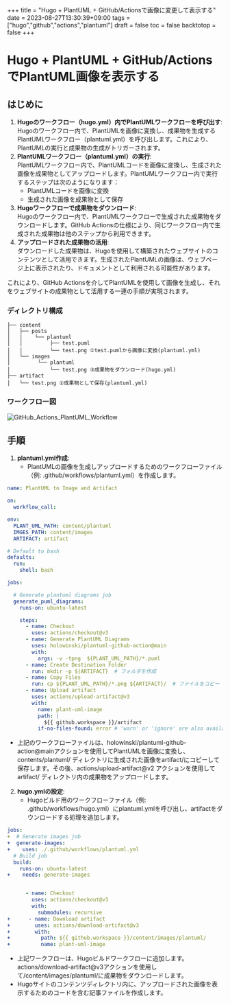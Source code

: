 +++
title = "Hugo + PlantUML + GitHub/Actionsで画像に変更して表示する"
date = 2023-08-27T13:30:39+09:00
tags = ["hugo","github","actions","plantuml"]
draft = false
toc = false
backtotop = false
+++

# Hugo + PlantUML + GitHub/ActionsでPlantUML画像を表示する

<!-- toc -->

## はじめに

1. **Hugoのワークフロー（hugo.yml）内でPlantUMLワークフローを呼び出す**:<br>
    Hugoのワークフロー内で、PlantUMLを画像に変換し、成果物を生成するPlantUMLワークフロー（plantuml.yml）を呼び出します。これにより、PlantUMLの実行と成果物の生成がトリガーされます。
1. **PlantUMLワークフロー（plantuml.yml）の実行**:<br>
    PlantUMLワークフロー内で、PlantUMLコードを画像に変換し、生成された画像を成果物としてアップロードします。PlantUMLワークフロー内で実行するステップは次のようになります：
    * PlantUMLコードを画像に変換
    * 生成された画像を成果物として保存
1. **Hugoワークフローで成果物をダウンロード**:<br>
    Hugoのワークフロー内で、PlantUMLワークフローで生成された成果物をダウンロードします。GitHub Actionsの仕様により、同じワークフロー内で生成された成果物は他のステップから利用できます。
1. **アップロードされた成果物の活用**:<br>
    ダウンロードした成果物は、Hugoを使用して構築されたウェブサイトのコンテンツとして活用できます。生成されたPlantUMLの画像は、ウェブページ上に表示されたり、ドキュメントとして利用される可能性があります。

これにより、GitHub Actionsを介してPlantUMLを使用して画像を生成し、それをウェブサイトの成果物として活用する一連の手順が実現されます。

### ディレクトリ構成
```directory
├── content
│   ├── posts
│   |    └── plantuml
│   │         ├── test.puml
│   │         └── test.png ①test.pumlから画像に変換(plantuml.yml)
│   └── images
│         └── plantuml
│             └── test.png ③成果物をダウンロード(hugo.yml)
├── artifact
│   └── test.png ②成果物として保存(plantuml.yml)
```

### ワークフロー図

![GitHub_Actions_PlantUML_Workflow](https://ancient-blog.github.io/hugo.github.io/images/plantuml/GitHub_Actions_PlantUML_Workflow.png)

## 手順

1. **plantuml.yml作成**:
    * PlantUMLの画像を生成しアップロードするためのワークフローファイル（例: .github/workflows/plantuml.yml）を作成します。

```yaml:plantuml.yml
name: PlantUML to Image and Artifact

on:
  workflow_call:

env:
  PLANT_UML_PATH: content/plantuml
  IMGES_PATH: content/images
  ARTIFACT: artifact

# Default to bash
defaults:
  run:
    shell: bash

jobs:

  # Generate plantuml diagrams job
  generate_puml_diagrams:
    runs-on: ubuntu-latest

    steps:
      - name: Checkout
        uses: actions/checkout@v3
      - name: Generate PlantUML Diagrams
        uses: holowinski/plantuml-github-action@main
        with:
          args: -v -tpng  ${PLANT_UML_PATH}/*.puml
      - name: Create Destination Folder
        run: mkdir -p ${ARTIFACT}  # フォルダを作成  
      - name: Copy Files
        run: cp ${PLANT_UML_PATH}/*.png ${ARTIFACT}/  # ファイルをコピー
      - name: Upload artifact
        uses: actions/upload-artifact@v3
        with:
          name: plant-uml-image
          path: |
            ${{ github.workspace }}/artifact
          if-no-files-found: error # 'warn' or 'ignore' are also available, defaults to `warn`
```

* 上記のワークフローファイルは、holowinski/plantuml-github-action@mainアクションを使用してPlantUMLを画像に変換し、contents/plantuml/ ディレクトリに生成された画像をartifact/にコピーして保存します。その後、actions/upload-artifact@v2 アクションを使用して artifact/ ディレクトリ内の成果物をアップロードします。

2. **hugo.ymlの設定**:
    * Hugoビルド用のワークフローファイル（例: .github/workflows/hugo.yml）にplantuml.ymlを呼び出し、artifactをダウンロードする処理を追加します。

```diff_yaml:hugo.yml
jobs:
+  # Generate images job
+  generate-images:
+    uses: ./.github/workflows/plantuml.yml
  # Build job
  build:
    runs-on: ubuntu-latest
+    needs: generate-images


      - name: Checkout
        uses: actions/checkout@v3
        with:
          submodules: recursive
+      - name: Download artifact
+        uses: actions/download-artifact@v3
+        with:
+          path: ${{ github.workspace }}/content/images/plantuml/
+          name: plant-uml-image 
```

* 上記ワークフローは、Hugoビルドワークフローに追加します。
actions/download-artifact@v3アクションを使用して/content/images/plantuml/に成果物をダウンロードします。
* Hugoサイトのコンテンツディレクトリ内に、アップロードされた画像を表示するためのコードを含む記事ファイルを作成します。
